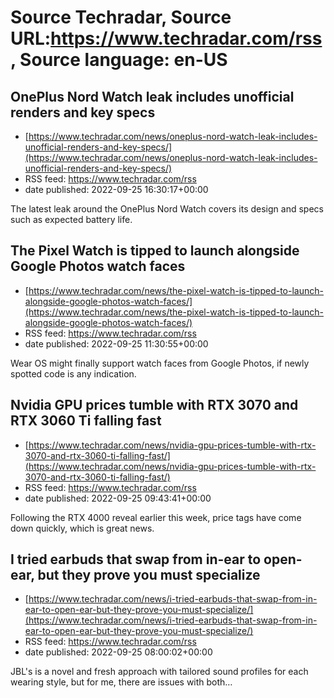 # Source Techradar, Source URL:https://www.techradar.com/rss, Source language: en-US

## OnePlus Nord Watch leak includes unofficial renders and key specs
 - [https://www.techradar.com/news/oneplus-nord-watch-leak-includes-unofficial-renders-and-key-specs/](https://www.techradar.com/news/oneplus-nord-watch-leak-includes-unofficial-renders-and-key-specs/)
 - RSS feed: https://www.techradar.com/rss
 - date published: 2022-09-25 16:30:17+00:00

The latest leak around the OnePlus Nord Watch covers its design and specs such as expected battery life.

## The Pixel Watch is tipped to launch alongside Google Photos watch faces
 - [https://www.techradar.com/news/the-pixel-watch-is-tipped-to-launch-alongside-google-photos-watch-faces/](https://www.techradar.com/news/the-pixel-watch-is-tipped-to-launch-alongside-google-photos-watch-faces/)
 - RSS feed: https://www.techradar.com/rss
 - date published: 2022-09-25 11:30:55+00:00

Wear OS might finally support watch faces from Google Photos, if newly spotted code is any indication.

## Nvidia GPU prices tumble with RTX 3070 and RTX 3060 Ti falling fast
 - [https://www.techradar.com/news/nvidia-gpu-prices-tumble-with-rtx-3070-and-rtx-3060-ti-falling-fast/](https://www.techradar.com/news/nvidia-gpu-prices-tumble-with-rtx-3070-and-rtx-3060-ti-falling-fast/)
 - RSS feed: https://www.techradar.com/rss
 - date published: 2022-09-25 09:43:41+00:00

Following the RTX 4000 reveal earlier this week, price tags have come down quickly, which is great news.

## I tried earbuds that swap from in-ear to open-ear, but they prove you must specialize
 - [https://www.techradar.com/news/i-tried-earbuds-that-swap-from-in-ear-to-open-ear-but-they-prove-you-must-specialize/](https://www.techradar.com/news/i-tried-earbuds-that-swap-from-in-ear-to-open-ear-but-they-prove-you-must-specialize/)
 - RSS feed: https://www.techradar.com/rss
 - date published: 2022-09-25 08:00:02+00:00

JBL's is a novel and fresh approach with tailored sound profiles for each wearing style, but for me, there are issues with both…
